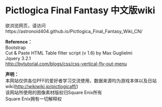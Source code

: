 # Pictlogica Final Fantasy 中文版wiki

欲浏览网页，请访问https://astronoid404.github.io/Pictlogica_Final_Fantasy_Wiki_CN/


<b>Reference：</b>
<br/>Bootstrap
<br/>Cut & Paste HTML Table filter script (v 1.6) by Max Guglielmi
<br/>Jquery 3.2.1
<br/>http://bytutorial.com/blogs/css/css-vertical-fly-out-menu


<b>声明：</b>
<br/>本网站仅供各位PFF的爱好者学习交流使用，数据来源均为游戏本体以及日站wiki(http://wikiwiki.jp/pictlogicaff/) 
<br/>该网站所使用的图像素材版权归Square Enix所有 
<br/>Square Enix拥有一切解释权
